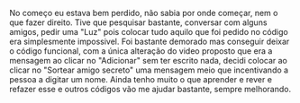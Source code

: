No começo eu estava bem perdido, não sabia por onde começar, nem o que fazer direito. Tive que pesquisar bastante, conversar com alguns amigos, pedir uma "Luz" pois colocar tudo aquilo que foi pedido no código era simplesmente impossivel. Foi bastante demorado mas conseguir deixar o código funcional, com a única alteração do video proposto que era a mensagem ao clicar no "Adicionar" sem ter escrito nada, decidi colocar ao clicar no "Sortear amigo secreto" uma mensagem meio que incentivando a pessoa a digitar um nome. Ainda tenho muito o que aprender e rever e refazer esse e outros códigos vão me ajudar bastante, sempre melhorando.
